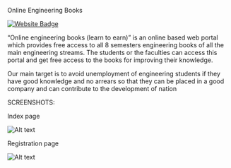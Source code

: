Online Engineering Books

[![Website Badge](https://img.shields.io/badge/Visit-Now-green?style=for-the-badge&logo=vercel)](https://nagasatyasaipavirala.github.io/Online-Engineering-Books/)


“Online engineering books (learn to earn)” is an online based web portal which provides free access to all 8 semesters engineering books of all the main engineering streams. The students or the faculties can access this portal and get free access to the books for improving their knowledge.

Our main target is to avoid unemployment of engineering students if they have good knowledge and no arrears so that they can be placed in a good company and can contribute to the development of nation

SCREENSHOTS:

Index page

![Alt text](https://nagasatyasaipavirala.github.io/Online-Engineering-Books/Index.png)

Registration page

![Alt text](https://nagasatyasaipavirala.github.io/Online-Engineering-Books/Registration%20form.png)

